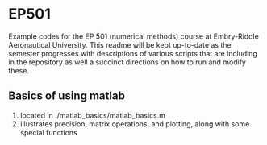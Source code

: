 # EP501

Example codes for the EP 501 (numerical methods) course at Embry-Riddle Aeronautical University.  This readme will be kept up-to-date as the semester progresses with descriptions of various scripts that are including in the repository as well a succinct directions on how to run and modify these.  

## Basics of using matlab

1)  located in ./matlab_basics/matlab_basics.m
2)  illustrates precision, matrix operations, and plotting, along with some special functions


